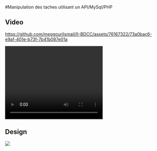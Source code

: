 #Manipulation des taches utilisant un API/MySql/PHP


<h2>Video</h2>


https://github.com/meggouriIsmail/II-BDCC/assets/76167322/73a0bac6-e9af-401e-b73f-7b41b087e01a


<video width="320" height="240" controls>
  <source src="[https://github.com/meggouriIsmail/II-BDCC/assets/76167322/ea90129b-78d3-428f-ade3-d2808fb65b59](https://github.com/meggouriIsmail/II-BDCC/assets/76167322/73a0bac6-e9af-401e-b73f-7b41b087e01a)" type="video/mp4">
  Your browser does not support the video tag.
</video>

<h2>Design</h2>

<img src="https://github.com/meggouriIsmail/II-BDCC/assets/76167322/28f6eb5e-3a40-4b51-a1f4-4b5b8c144b89"/>
